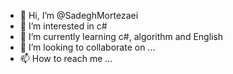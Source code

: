 - 👋 Hi, I’m @SadeghMortezaei
- 👀 I’m interested in c#
- 🌱 I’m currently learning c#, algorithm and English
- 💞️ I’m looking to collaborate on ...
- 📫 How to reach me ...

<!---
SadeghMortezaei/SadeghMortezaei is a ✨ special ✨ repository because its `README.md` (this file) appears on your GitHub profile.
You can click the Preview link to take a look at your changes.
--->
